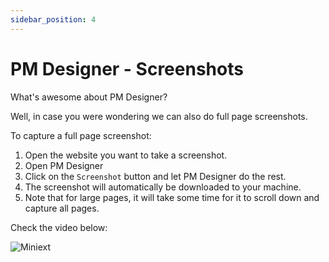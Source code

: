 ```yaml
---
sidebar_position: 4
---
```


# PM Designer - Screenshots

What's awesome about PM Designer? 

Well, in case you were wondering we can also do full page screenshots. 

To capture a full page screenshot:

1. Open the website you want to take a screenshot.
2. Open PM Designer
3. Click on the `Screenshot` button and let PM Designer do the rest.
4. The screenshot will automatically be downloaded to your machine.
5. Note that for large pages, it will take some time for it to scroll down and capture all pages.

Check the video below:

![Miniext](/img/designer.gif)
